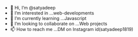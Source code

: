 - 👋 Hi, I’m @satyadeep
- 👀 I’m interested in ...web-developments 
- 🌱 I’m currently learning ...Javascript 
- 💞️ I’m looking to collaborate on ...Web projects
- 📫 How to reach me ...DM on Instagram id(satyadeep1819)

<!---
satyadeep1819/satyadeep1819 is a ✨ special ✨ repository because its `README.md` (this file) appears on your GitHub profile.
You can click the Preview link to take a look at your changes.
--->
